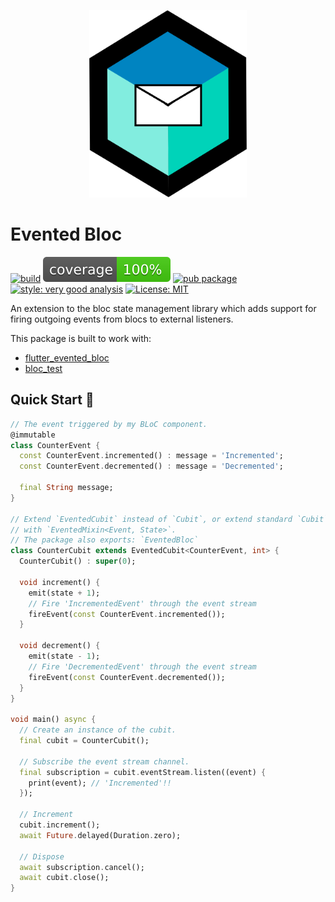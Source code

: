 <p align="center">
  <img src="https://github.com/jovazcode/evented_bloc/blob/main/screenshots/logo.png" height="300" alt="Evented Bloc">
</p>

# Evented Bloc

[![build][build_badge]][build_link]
[![coverage][coverage_badge]][build_link]
[![pub package][pub_badge]][pub_link]
[![style: very good analysis][very_good_analysis_badge]][very_good_analysis_link]
[![License: MIT][license_badge]][license_link]

[build_link]: https://github.com/jovazcode/evented_bloc/actions/workflows/main.yaml
[pub_link]: https://pub.dev/packages/evented_bloc
[build_badge]: https://github.com/jovazcode/evented_bloc/actions/workflows/main.yaml/badge.svg
[coverage_badge]: https://github.com/jovazcode/evented_bloc/raw/main/coverage_badge.svg
[license_badge]: https://img.shields.io/badge/license-MIT-blue.svg
[license_link]: https://opensource.org/licenses/MIT
[pub_badge]: https://img.shields.io/pub/v/evented_bloc.svg
[very_good_analysis_badge]: https://img.shields.io/badge/style-very_good_analysis-B22C89.svg
[very_good_analysis_link]: https://pub.dev/packages/very_good_analysis

An extension to the bloc state management library which adds support for firing outgoing events from blocs to external listeners.

This package is built to work with:

- [flutter_evented_bloc](https://pub.dev/packages/flutter_evented_bloc)
- [bloc_test](https://pub.dev/packages/bloc_test)

## Quick Start 🚀

```dart
// The event triggered by my BLoC component.
@immutable
class CounterEvent {
  const CounterEvent.incremented() : message = 'Incremented';
  const CounterEvent.decremented() : message = 'Decremented';

  final String message;
}

// Extend `EventedCubit` instead of `Cubit`, or extend standard `Cubit`
// with `EventedMixin<Event, State>`.
// The package also exports: `EventedBloc`
class CounterCubit extends EventedCubit<CounterEvent, int> {
  CounterCubit() : super(0);

  void increment() {
    emit(state + 1);
    // Fire 'IncrementedEvent' through the event stream
    fireEvent(const CounterEvent.incremented());
  }

  void decrement() {
    emit(state - 1);
    // Fire 'DecrementedEvent' through the event stream
    fireEvent(const CounterEvent.decremented());
  }
}

void main() async {
  // Create an instance of the cubit.
  final cubit = CounterCubit();

  // Subscribe the event stream channel.
  final subscription = cubit.eventStream.listen((event) {
    print(event); // 'Incremented'!!
  });

  // Increment
  cubit.increment();
  await Future.delayed(Duration.zero);

  // Dispose
  await subscription.cancel();
  await cubit.close();
}
```
